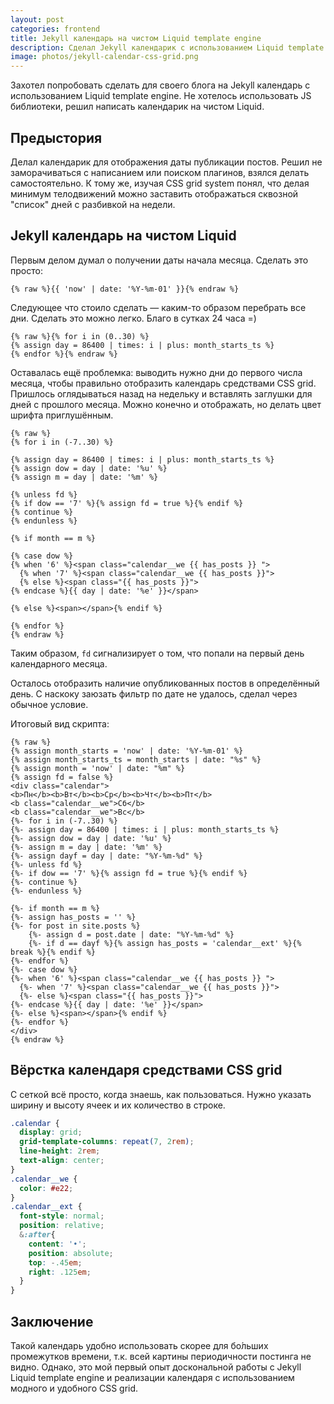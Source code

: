 ```yaml
---
layout: post
categories: frontend
title: Jekyll календарь на чистом Liquid template engine
description: Сделал Jekyll календарик с использованием Liquid template engine и CSS grid system
image: photos/jekyll-calendar-css-grid.png
---
```


Захотел попробовать сделать для своего блога на Jekyll календарь с использованием Liquid template engine. Не хотелось использовать JS библиотеки, решил написать календарик на чистом Liquid.

## Предыстория

Делал календарик для отображения даты публикации постов. Решил не заморачиваться с написанием или поиском плагинов, взялся делать самостоятельно. К тому же, изучая CSS grid system понял, что делая минимум телодвижений можно заставить отображаться сквозной "список" дней с разбивкой на недели.

## Jekyll календарь на чистом Liquid

Первым делом думал о получении даты начала месяца. Сделать это просто:

```liquid
{% raw %}{{ 'now' | date: '%Y-%m-01' }}{% endraw %}
```

Следующее что стоило сделать &mdash; каким-то образом перебрать все дни. Сделать это можно легко. Благо в сутках 24 часа =)

```liquid
{% raw %}{% for i in (0..30) %}
{% assign day = 86400 | times: i | plus: month_starts_ts %}
{% endfor %}{% endraw %}
```

Оставалась ещё проблемка: выводить нужно дни до первого числа месяца, чтобы правильно отобразить календарь средствами CSS grid. Пришлось оглядываться назад на недельку и вставлять заглушки для дней с прошлого месяца. Можно конечно и отображать, но делать цвет шрифта приглушённым.

```liquid
{% raw %}
{% for i in (-7..30) %}

{% assign day = 86400 | times: i | plus: month_starts_ts %}
{% assign dow = day | date: '%u' %}
{% assign m = day | date: '%m' %}

{% unless fd %}
{% if dow == '7' %}{% assign fd = true %}{% endif %}
{% continue %}
{% endunless %}

{% if month == m %}

{% case dow %}
{% when '6' %}<span class="calendar__we {{ has_posts }} ">
  {% when '7' %}<span class="calendar__we {{ has_posts }}">
  {% else %}<span class="{{ has_posts }}">
{% endcase %}{{ day | date: '%e' }}</span>

{% else %}<span></span>{% endif %}

{% endfor %}
{% endraw %}
```

Таким образом, `fd` сигнализирует о том, что попали на первый день календарного месяца.

Осталось отобразить наличие опубликованных постов в определённый день. С наскоку заюзать фильтр по дате не удалось, сделал через обычное условие.

Итоговый вид скрипта:

```liquid
{% raw %}
{% assign month_starts = 'now' | date: '%Y-%m-01' %}
{% assign month_starts_ts = month_starts | date: "%s" %}
{% assign month = 'now' | date: "%m" %}
{% assign fd = false %}
<div class="calendar">
<b>Пн</b><b>Вт</b><b>Ср</b><b>Чт</b><b>Пт</b>
<b class="calendar__we">Сб</b>
<b class="calendar__we">Вс</b>
{%- for i in (-7..30) %}
{%- assign day = 86400 | times: i | plus: month_starts_ts %}
{%- assign dow = day | date: '%u' %}
{%- assign m = day | date: '%m' %}
{%- assign dayf = day | date: "%Y-%m-%d" %}
{%- unless fd %}
{%- if dow == '7' %}{% assign fd = true %}{% endif %}
{%- continue %}
{%- endunless %}

{%- if month == m %}
{%- assign has_posts = '' %}
{%- for post in site.posts %}
    {%- assign d = post.date | date: "%Y-%m-%d" %}
    {%- if d == dayf %}{% assign has_posts = 'calendar__ext' %}{% break %}{% endif %}
{%- endfor %}
{%- case dow %}
{%- when '6' %}<span class="calendar__we {{ has_posts }} ">
  {%- when '7' %}<span class="calendar__we {{ has_posts }}">
  {%- else %}<span class="{{ has_posts }}">
{%- endcase %}{{ day | date: '%e' }}</span>
{%- else %}<span></span>{% endif %}
{%- endfor %}
</div>
{% endraw %}
```

## Вёрстка календаря средствами CSS grid

С сеткой всё просто, когда знаешь, как пользоваться. Нужно указать ширину и высоту ячеек и их количество в строке.

```scss
.calendar {
  display: grid;
  grid-template-columns: repeat(7, 2rem);
  line-height: 2rem;
  text-align: center;
}
.calendar__we {
  color: #e22;
}
.calendar__ext {
  font-style: normal;
  position: relative;
  &:after{
    content: '•';
    position: absolute;
    top: -.45em;
    right: .125em;
  }
}
```

## Заключение

Такой календарь удобно использовать скорее для бо́льших промежутков времени, т.к. всей картины периодичности постинга не видно. Однако, это мой первый опыт доскональной работы с Jekyll Liquid template engine и реализации календаря с использованием модного и удобного CSS grid.

